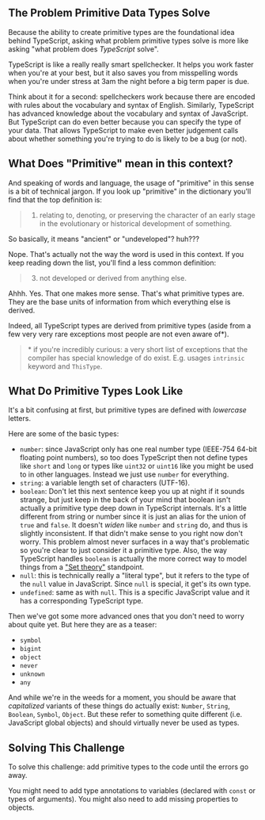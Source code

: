 ## The Problem Primitive Data Types Solve

Because the ability to create primitive types are the foundational idea behind TypeScript, asking what problem primitive types solve is more like asking "what problem does _TypeScript_ solve".

TypeScript is like a really really smart spellchecker.  It helps you work faster when you're at your best, but it also saves you from misspelling words when you're under stress at 3am the night before a big term paper is due.

Think about it for a second: spellcheckers work because there are encoded with rules about the vocabulary and syntax of English.  Similarly, TypeScript has advanced knowledge about the vocabulary and syntax of JavaScript.  But TypeScript can do even better because you can specify the type of your data.  That allows TypeScript to make even better judgement calls about whether something you're trying to do is likely to be a bug (or not).

## What Does "Primitive" mean in this context?

And speaking of words and language, the usage of "primitive" in this sense is a bit of technical jargon.  If you look up "primitive" in the dictionary you'll find that the top definition is:

> 1. relating to, denoting, or preserving the character of an early stage in the evolutionary or historical development of something.

So basically, it means "ancient" or "undeveloped"?  huh???

Nope.  That's actually not the way the word is used in this context.  If you keep reading down the list, you'll find a less common definition:

> 3. not developed or derived from anything else.

Ahhh. Yes.  That one makes more sense.  That's what primitive types are.  They are the base units of information from which everything else is derived.

Indeed, all TypeScript types are derived from primitive types (aside from a few very very rare exceptions most people are not even aware of\*).

> \* if you're incredibly curious: a very short list of exceptions that the compiler has special knowledge of do exist.  E.g. usages `intrinsic` keyword and `ThisType`.

## What Do Primitive Types Look Like

It's a bit confusing at first, but primitive types are defined with _lowercase_ letters.

Here are some of the basic types:

- `number`: since JavaScript only has one real number type (IEEE-754 64-bit floating point numbers), so too does TypeScript then not define types like `short` and `long` or types like `uint32` or `uint16` like you might be used to in other languages.  Instead we just use `number` for everything.
- `string`: a variable length set of characters (UTF-16).
- `boolean`: Don't let this next sentence keep you up at night if it sounds strange, but just keep in the back of your mind that boolean isn't actually a primitive type deep down in TypeScript internals.  It's a little different from string or number since it is just an alias for the union of `true` and `false`.  It doesn't _widen_ like `number` and `string` do, and thus is slightly inconsistent.  If that didn't make sense to you right now don't worry.  This problem almost never surfaces in a way that's problematic so you're clear to just consider it a primitive type.  Also, the way TypeScript handles `boolean` is actually the more correct way to model things from a ["Set theory"](https://en.wikipedia.org/wiki/Set_theory) standpoint.
- `null`: this is technically really a "literal type", but it refers to the type of the `null` value in JavaScript.  Since `null` is special, it get's its own type.
- `undefined`: same as with `null`.  This is a specific JavaScript value and it has a corresponding TypeScript type.

Then we've got some more advanced ones that you don't need to worry about quite yet.  But here they are as a teaser:

- `symbol`
- `bigint`
- `object`
- `never`
- `unknown`
- `any`

And while we're in the weeds for a moment, you should be aware that _capitalized_ variants of these things do actually exist: `Number`, `String`, `Boolean`, `Symbol`, `Object`.  But these refer to something quite different (i.e. JavaScript global objects) and should virtually never be used as types.

## Solving This Challenge

To solve this challenge: add primitive types to the code until the errors go away.

You might need to add type annotations to variables (declared with `const` or types of arguments).  You might also need to add missing properties to objects.
